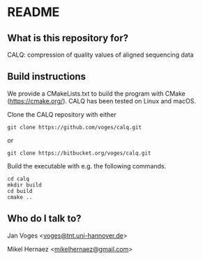 # README

## What is this repository for?

CALQ: compression of quality values of aligned sequencing data

## Build instructions

We provide a CMakeLists.txt to build the program with CMake (https://cmake.org/). CALQ has been tested on Linux and macOS.

Clone the CALQ repository with either

    git clone https://github.com/voges/calq.git

or

    git clone https://bitbucket.org/voges/calq.git

Build the executable with e.g. the following commands.

    cd calq
    mkdir build
    cd build
    cmake ..

## Who do I talk to?

Jan Voges <[voges@tnt.uni-hannover.de](mailto:voges@tnt.uni-hannover.de)>

Mikel Hernaez <[mikelhernaez@gmail.com](mailto:mikelhernaez@gmail.com)>
